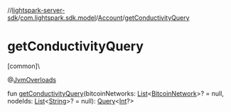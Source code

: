 //[lightspark-server-sdk](../../../index.md)/[com.lightspark.sdk.model](../index.md)/[Account](index.md)/[getConductivityQuery](get-conductivity-query.md)

# getConductivityQuery

[common]\

@[JvmOverloads](https://kotlinlang.org/api/latest/jvm/stdlib/kotlin.jvm/-jvm-overloads/index.html)

fun [getConductivityQuery](get-conductivity-query.md)(bitcoinNetworks: [List](https://kotlinlang.org/api/latest/jvm/stdlib/kotlin.collections/-list/index.html)&lt;[BitcoinNetwork](../-bitcoin-network/index.md)&gt;? = null, nodeIds: [List](https://kotlinlang.org/api/latest/jvm/stdlib/kotlin.collections/-list/index.html)&lt;[String](https://kotlinlang.org/api/latest/jvm/stdlib/kotlin/-string/index.html)&gt;? = null): [Query](../../com.lightspark.sdk.requester/-query/index.md)&lt;[Int](https://kotlinlang.org/api/latest/jvm/stdlib/kotlin/-int/index.html)?&gt;
